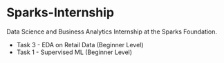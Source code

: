# Sparks-Internship

Data Science and Business Analytics Internship at the Sparks Foundation.

 - Task 3 - EDA on Retail Data (Beginner Level)
 - Task 1 - Supervised ML (Beginner Level)
